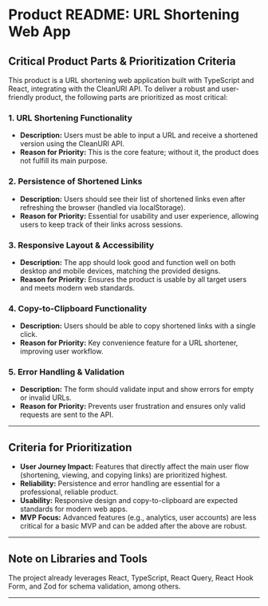 # Product README: URL Shortening Web App

## Critical Product Parts & Prioritization Criteria

This product is a URL shortening web application built with TypeScript and React, integrating with the CleanURI API. To deliver a robust and user-friendly product, the following parts are prioritized as most critical:

### 1. URL Shortening Functionality

- **Description:** Users must be able to input a URL and receive a shortened version using the CleanURI API.
- **Reason for Priority:** This is the core feature; without it, the product does not fulfill its main purpose.

### 2. Persistence of Shortened Links

- **Description:** Users should see their list of shortened links even after refreshing the browser (handled via localStorage).
- **Reason for Priority:** Essential for usability and user experience, allowing users to keep track of their links across sessions.

### 3. Responsive Layout & Accessibility

- **Description:** The app should look good and function well on both desktop and mobile devices, matching the provided designs.
- **Reason for Priority:** Ensures the product is usable by all target users and meets modern web standards.

### 4. Copy-to-Clipboard Functionality

- **Description:** Users should be able to copy shortened links with a single click.
- **Reason for Priority:** Key convenience feature for a URL shortener, improving user workflow.

### 5. Error Handling & Validation

- **Description:** The form should validate input and show errors for empty or invalid URLs.
- **Reason for Priority:** Prevents user frustration and ensures only valid requests are sent to the API.

---

## Criteria for Prioritization

- **User Journey Impact:** Features that directly affect the main user flow (shortening, viewing, and copying links) are prioritized highest.
- **Reliability:** Persistence and error handling are essential for a professional, reliable product.
- **Usability:** Responsive design and copy-to-clipboard are expected standards for modern web apps.
- **MVP Focus:** Advanced features (e.g., analytics, user accounts) are less critical for a basic MVP and can be added after the above are robust.

---

## Note on Libraries and Tools

The project already leverages React, TypeScript, React Query, React Hook Form, and Zod for schema validation, among others.

---
